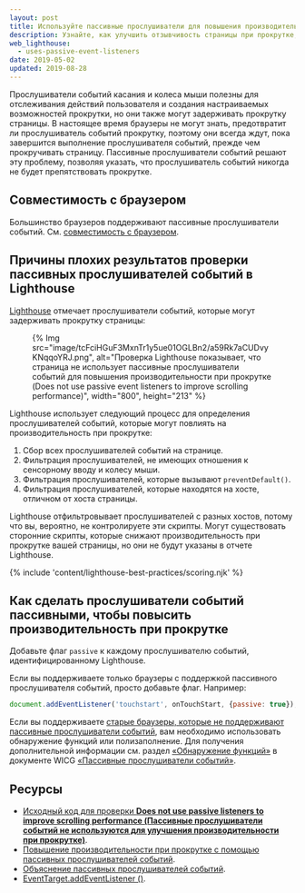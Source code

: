 ```yaml
---
layout: post
title: Используйте пассивные прослушиватели для повышения производительности при прокрутке
description: Узнайте, как улучшить отзывчивость страницы при прокрутке, используя пассивные прослушиватели событий.
web_lighthouse:
  - uses-passive-event-listeners
date: 2019-05-02
updated: 2019-08-28
---
```


Прослушиватели событий касания и колеса мыши полезны для отслеживания действий пользователя и создания настраиваемых возможностей прокрутки, но они также могут задерживать прокрутку страницы. В настоящее время браузеры не могут знать, предотвратит ли прослушиватель событий прокрутку, поэтому они всегда ждут, пока завершится выполнение прослушивателя событий, прежде чем прокручивать страницу. Пассивные прослушиватели событий решают эту проблему, позволяя указать, что прослушиватель событий никогда не будет препятствовать прокрутке.

## Совместимость с браузером

Большинство браузеров поддерживают пассивные прослушиватели событий. См. [совместимость с браузером](https://developer.mozilla.org/docs/Web/API/EventTarget/addEventListener#Browser_compatibility).

## Причины плохих результатов проверки пассивных прослушивателей событий в Lighthouse

[Lighthouse](https://developer.chrome.com/docs/lighthouse/overview/) отмечает прослушиватели событий, которые могут задерживать прокрутку страницы:

<figure>{% Img src="image/tcFciHGuF3MxnTr1y5ue01OGLBn2/a59Rk7aCUDvyKNqqoYRJ.png", alt="Проверка Lighthouse показывает, что страница не использует пассивные прослушиватели событий для повышения производительности при прокрутке (Does not use passive event listeners to improve scrolling performance)", width="800", height="213" %}</figure>

Lighthouse использует следующий процесс для определения прослушивателей событий, которые могут повлиять на производительность при прокрутке:

1. Сбор всех прослушивателей событий на странице.
2. Фильтрация прослушивателей, не имеющих отношения к сенсорному вводу и колесу мыши.
3. Фильтрация прослушивателей, которые вызывают `preventDefault()`.
4. Фильтрация прослушивателей, которые находятся на хосте, отличном от хоста страницы.

Lighthouse отфильтровывает прослушивателей с разных хостов, потому что вы, вероятно, не контролируете эти скрипты. Могут существовать сторонние скрипты, которые снижают производительность при прокрутке вашей страницы, но они не будут указаны в отчете Lighthouse.

{% include 'content/lighthouse-best-practices/scoring.njk' %}

## Как сделать прослушиватели событий пассивными, чтобы повысить производительность при прокрутке

Добавьте флаг `passive` к каждому прослушивателю событий, идентифицированному Lighthouse.

Если вы поддерживаете только браузеры с поддержкой пассивного прослушивателя событий, просто добавьте флаг. Например:

```js
document.addEventListener('touchstart', onTouchStart, {passive: true});
```

Если вы поддерживаете [старые браузеры, которые не поддерживают пассивные прослушиватели событий](https://developer.mozilla.org/docs/Web/API/EventTarget/addEventListener#Browser_compatibility), вам необходимо использовать обнаружение функций или полизаполнение. Для получения дополнительной информации см. раздел [«Обнаружение функций»](https://github.com/WICG/EventListenerOptions/blob/gh-pages/explainer.md#feature-detection) в документе WICG [«Пассивные прослушиватели событий»](https://github.com/WICG/EventListenerOptions/blob/gh-pages/explainer.md).

## Ресурсы

- [Исходный код для проверки **Does not use passive listeners to improve scrolling performance (Пассивные прослушиватели событий не используются для улучшения производительности при прокрутке)**](https://github.com/GoogleChrome/lighthouse/blob/master/core/audits/dobetterweb/uses-passive-event-listeners.js).
- [Повышение производительности при прокрутке с помощью пассивных прослушивателей событий](https://developers.google.com/web/updates/2016/06/passive-event-listeners).
- [Объяснение пассивных прослушивателей событий](https://github.com/WICG/EventListenerOptions/blob/gh-pages/explainer.md).
- [EventTarget.addEventListener ()](https://developer.mozilla.org/docs/Web/API/EventTarget/addEventListener).
